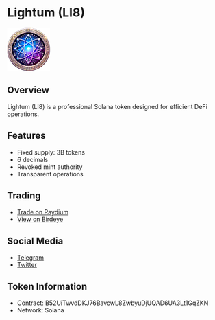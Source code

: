 # Lightum (LI8)

<img src="rounded_image.png" width="100" height="100">

## Overview
Lightum (LI8) is a professional Solana token designed for efficient DeFi operations.

## Features
- Fixed supply: 3B tokens
- 6 decimals
- Revoked mint authority
- Transparent operations

## Trading
- [Trade on Raydium](https://raydium.io/swap/?inputMint=B52UiTwvdDKJ76BavcwL8ZwbyuDjUQAD6UA3Lt1GqZKN&outputMint=sol)
- [View on Birdeye](https://www.birdeye.so/token/B52UiTwvdDKJ76BavcwL8ZwbyuDjUQAD6UA3Lt1GqZKN?chain=solana)

## Social Media
- [Telegram](https://web.telegram.org/k/#@Lightumtoken)
- [Twitter](https://x.com/lightumtoken)

## Token Information
- Contract: B52UiTwvdDKJ76BavcwL8ZwbyuDjUQAD6UA3Lt1GqZKN
- Network: Solana
